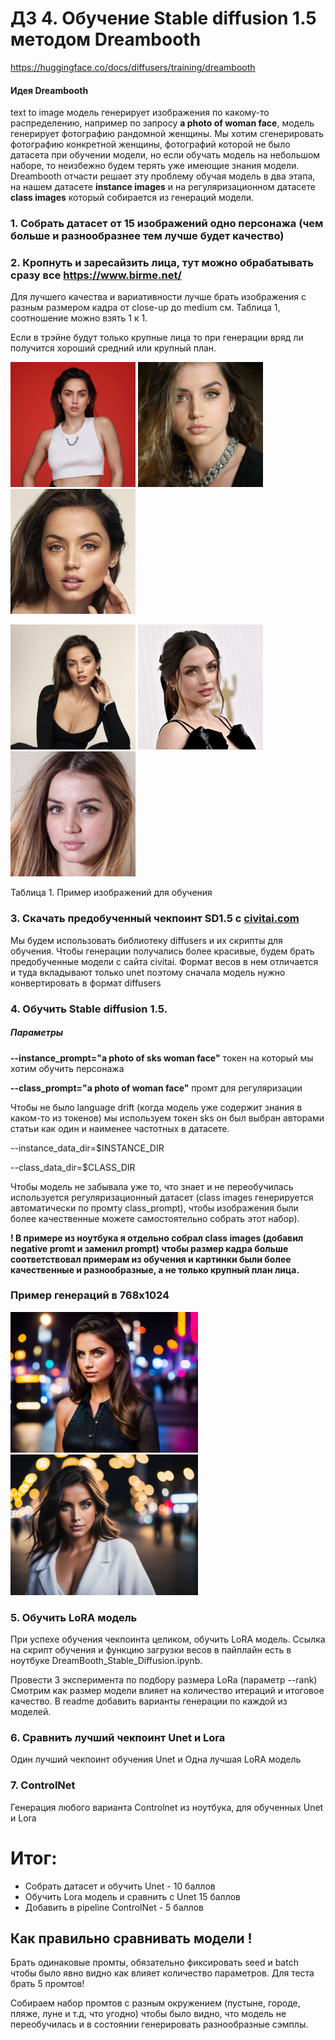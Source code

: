 # ДЗ 4. Обучение Stable diffusion 1.5 методом Dreambooth


https://huggingface.co/docs/diffusers/training/dreambooth


#### Идея Dreambooth
text to image модель генерирует изображения по какому-то распределению, например по запросу **a photo of woman face**, модель генерирует фотографию рандомной женщины. Мы хотим сгенерировать фотографию конкретной женщины, фотографий которой не было датасета при обучении модели, но если обучать модель на небольшом наборе, то неизбежно будем терять уже имеющие знания модели. Dreambooth отчасти решает эту проблему обучая модель в два этапа, на нашем датасете **instance images** и на регуляризационном датасете **class images** который собирается из генераций модели.




### 1. Собрать датасет от 15 изображений одно персонажа (чем больше и разнообразнее тем лучше будет качество)








### 2. Кропнуть и заресайзить лица, тут можно обрабатывать сразу все https://www.birme.net/


Для лучшего качества и вариативности лучше брать изображения с разным размером кадра от close-up до medium см. Таблица 1, соотношение можно взять 1 к 1.


Если в трэйне будут только крупные лица то при генерации вряд ли получится хороший средний или крупный план.


<p>
<img src="train_images_example/2.png" alt="example" width="200" />
<img src="train_images_example/8.jpg" alt="example" width="200" />
<img src="train_images_example/18.jpg" alt="example" width="200" />
</p>
<p>
<img src="train_images_example/13.png" alt="example" width="200" />
<img src="train_images_example/16.png" alt="example" width="200" />
<img src="train_images_example/20.jpg" alt="example" width="200" />
</p>
Таблица 1. Пример изображений для обучения


### 3. Скачать предобученный чекпоинт SD1.5 с [civitai.com](https://civitai.com/)


Мы будем использовать библиотеку diffusers и их скрипты для обучения. Чтобы генерации получались более красивые, будем брать предобученные модели с сайта civitai. Формат весов в нем отличается и туда вкладывают только unet поэтому сначала модель нужно конвертировать в формат diffusers


### 4. Обучить Stable diffusion 1.5.


##### Параметры
**--instance_prompt="a photo of sks woman face"** токен на который мы хотим обучить персонажа 


**--class_prompt="a photo of woman face"** промт для регуляризации


Чтобы не было language drift (когда модель уже содержит знания в каком-то из токенов) мы используем токен sks он был выбран авторами статьи как один и наименее частотных в датасете.


--instance_data_dir=$INSTANCE_DIR


--class_data_dir=$CLASS_DIR


Чтобы модель не забывала уже то, что знает и не переобучилась используется регуляризационный датасет (class images генерируется автоматически по промту class_prompt), чтобы изображения были более качественные можете самостоятельно собрать этот набор).


**! В примере из ноутбука я отдельно собрал class images (добавил negative promt и заменил prompt) чтобы размер кадра больше соответствовал примерам из обучения и картинки были более качественные и разнообразные, а не только крупный план лица.**


### Пример генераций в 768х1024


<p>
<img src="test_images/1.png" alt="example" width="300" />
<img src="test_images/2.png" alt="example" width="300" />
</p>


### 5. Обучить LoRA модель


При успехе обучения чекпоинта целиком, обучить LoRA модель. Ссылка на скрипт обучения и функцию загрузки весов в пайплайн есть в ноутбуке DreamBooth_Stable_Diffusion.ipynb.


Провести 3 эксперимента по подбору размера LoRa (параметр --rank) Смотрим как размер модели влияет на количество итераций и итоговое качество. В readme добавить варианты генерации по каждой из моделей.


### 6. Сравнить лучший чекпоинт Unet и Lora
Один лучший чекпоинт обучения Unet и Одна лучшая LoRA модель


### 7. ControlNet
Генерация любого варианта Controlnet из ноутбука, для обученных Unet и Lora


# Итог:
- Собрать датасет и обучить Unet - 10 баллов
- Обучить Lora модель и сравнить с Unet 15 баллов
- Добавить в pipeline ControlNet - 5 баллов






## Как правильно сравнивать модели !
Брать одинаковые промты, обязательно фиксировать seed и batch чтобы было явно видно как влияет количество параметров. Для теста брать 5 промтов! 


Собираем набор промтов с разным окружением (пустыне, городе, пляже, луне и т.д, что угодно) чтобы было видно, что модель не переобучилась и в состоянии генерировать разнообразные сэмплы.



